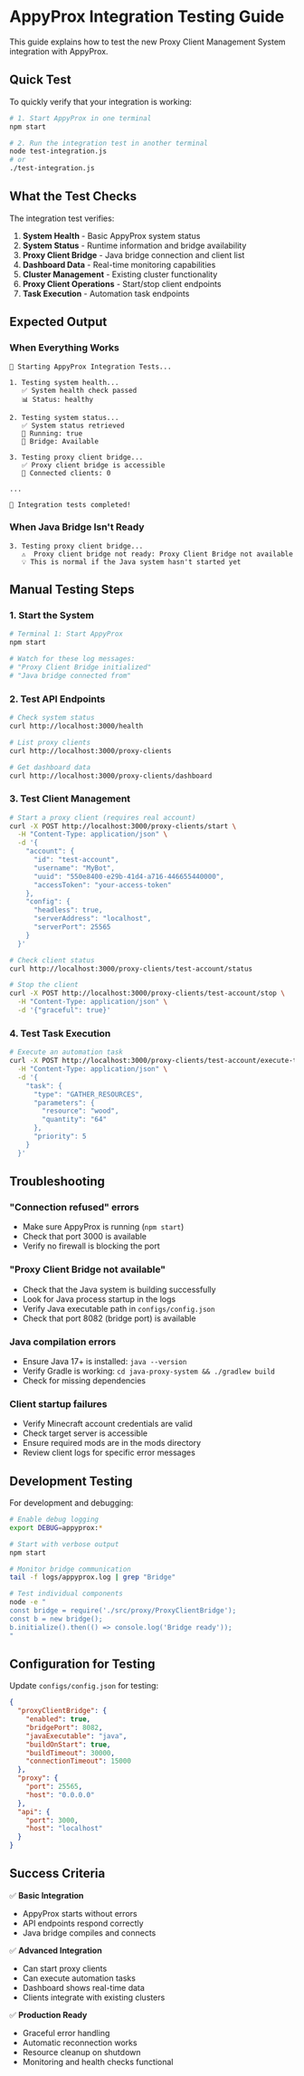# AppyProx Integration Testing Guide

This guide explains how to test the new Proxy Client Management System integration with AppyProx.

## Quick Test

To quickly verify that your integration is working:

```bash
# 1. Start AppyProx in one terminal
npm start

# 2. Run the integration test in another terminal
node test-integration.js
# or
./test-integration.js
```

## What the Test Checks

The integration test verifies:

1. **System Health** - Basic AppyProx system status
2. **System Status** - Runtime information and bridge availability
3. **Proxy Client Bridge** - Java bridge connection and client list
4. **Dashboard Data** - Real-time monitoring capabilities
5. **Cluster Management** - Existing cluster functionality
6. **Proxy Client Operations** - Start/stop client endpoints
7. **Task Execution** - Automation task endpoints

## Expected Output

### When Everything Works
```
🚀 Starting AppyProx Integration Tests...

1. Testing system health...
   ✅ System health check passed
   📊 Status: healthy

2. Testing system status...
   ✅ System status retrieved
   🔄 Running: true
   🌉 Bridge: Available

3. Testing proxy client bridge...
   ✅ Proxy client bridge is accessible
   👥 Connected clients: 0

...

🎉 Integration tests completed!
```

### When Java Bridge Isn't Ready
```
3. Testing proxy client bridge...
   ⚠️  Proxy client bridge not ready: Proxy Client Bridge not available
   💡 This is normal if the Java system hasn't started yet
```

## Manual Testing Steps

### 1. Start the System
```bash
# Terminal 1: Start AppyProx
npm start

# Watch for these log messages:
# "Proxy Client Bridge initialized"
# "Java bridge connected from"
```

### 2. Test API Endpoints

```bash
# Check system status
curl http://localhost:3000/health

# List proxy clients
curl http://localhost:3000/proxy-clients

# Get dashboard data
curl http://localhost:3000/proxy-clients/dashboard
```

### 3. Test Client Management

```bash
# Start a proxy client (requires real account)
curl -X POST http://localhost:3000/proxy-clients/start \
  -H "Content-Type: application/json" \
  -d '{
    "account": {
      "id": "test-account",
      "username": "MyBot",
      "uuid": "550e8400-e29b-41d4-a716-446655440000",
      "accessToken": "your-access-token"
    },
    "config": {
      "headless": true,
      "serverAddress": "localhost",
      "serverPort": 25565
    }
  }'

# Check client status
curl http://localhost:3000/proxy-clients/test-account/status

# Stop the client
curl -X POST http://localhost:3000/proxy-clients/test-account/stop \
  -H "Content-Type: application/json" \
  -d '{"graceful": true}'
```

### 4. Test Task Execution

```bash
# Execute an automation task
curl -X POST http://localhost:3000/proxy-clients/test-account/execute-task \
  -H "Content-Type: application/json" \
  -d '{
    "task": {
      "type": "GATHER_RESOURCES",
      "parameters": {
        "resource": "wood",
        "quantity": "64"
      },
      "priority": 5
    }
  }'
```

## Troubleshooting

### "Connection refused" errors
- Make sure AppyProx is running (`npm start`)
- Check that port 3000 is available
- Verify no firewall is blocking the port

### "Proxy Client Bridge not available"
- Check that the Java system is building successfully
- Look for Java process startup in the logs
- Verify Java executable path in `configs/config.json`
- Check that port 8082 (bridge port) is available

### Java compilation errors
- Ensure Java 17+ is installed: `java --version`
- Verify Gradle is working: `cd java-proxy-system && ./gradlew build`
- Check for missing dependencies

### Client startup failures
- Verify Minecraft account credentials are valid
- Check target server is accessible
- Ensure required mods are in the mods directory
- Review client logs for specific error messages

## Development Testing

For development and debugging:

```bash
# Enable debug logging
export DEBUG=appyprox:*

# Start with verbose output
npm start

# Monitor bridge communication
tail -f logs/appyprox.log | grep "Bridge"

# Test individual components
node -e "
const bridge = require('./src/proxy/ProxyClientBridge');
const b = new bridge();
b.initialize().then(() => console.log('Bridge ready'));
"
```

## Configuration for Testing

Update `configs/config.json` for testing:

```json
{
  "proxyClientBridge": {
    "enabled": true,
    "bridgePort": 8082,
    "javaExecutable": "java",
    "buildOnStart": true,
    "buildTimeout": 30000,
    "connectionTimeout": 15000
  },
  "proxy": {
    "port": 25565,
    "host": "0.0.0.0"
  },
  "api": {
    "port": 3000,
    "host": "localhost"
  }
}
```

## Success Criteria

✅ **Basic Integration**
- AppyProx starts without errors
- API endpoints respond correctly
- Java bridge compiles and connects

✅ **Advanced Integration**
- Can start proxy clients
- Can execute automation tasks
- Dashboard shows real-time data
- Clients integrate with existing clusters

✅ **Production Ready**
- Graceful error handling
- Automatic reconnection works
- Resource cleanup on shutdown
- Monitoring and health checks functional